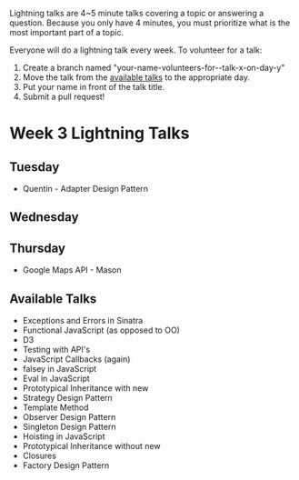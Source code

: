 Lightning talks are 4~5 minute talks covering a topic or answering a question.
Because you only have 4 minutes, you must prioritize what is the most important
part of a topic.

Everyone will do a lightning talk every week. To volunteer for a talk:

1. Create a branch named "your-name-volunteers-for--talk-x-on-day-y"
2. Move the talk from the [available talks](#availabl-talks) to the appropriate
   day.
3. Put your name in front of the talk title.
4. Submit a pull request!

# Week 3 Lightning Talks

## Tuesday

  *  Quentin - Adapter Design Pattern

## Wednesday

## Thursday
- Google Maps API - Mason 

## Available Talks
  *  Exceptions and Errors in Sinatra
  *  Functional JavaScript (as opposed to OO)
  *  D3
  *  Testing with API's
  *  JavaScript Callbacks (again)
  *  falsey in JavaScript
  *  Eval in JavaScript
  *  Prototypical Inheritance with new
  *  Strategy Design Pattern
  *  Template Method
  *  Observer Design Pattern
  *  Singleton Design Pattern
  *  Hoisting in JavaScript
  *  Prototypical Inheritance without new
  *  Closures
  *  Factory Design Pattern
